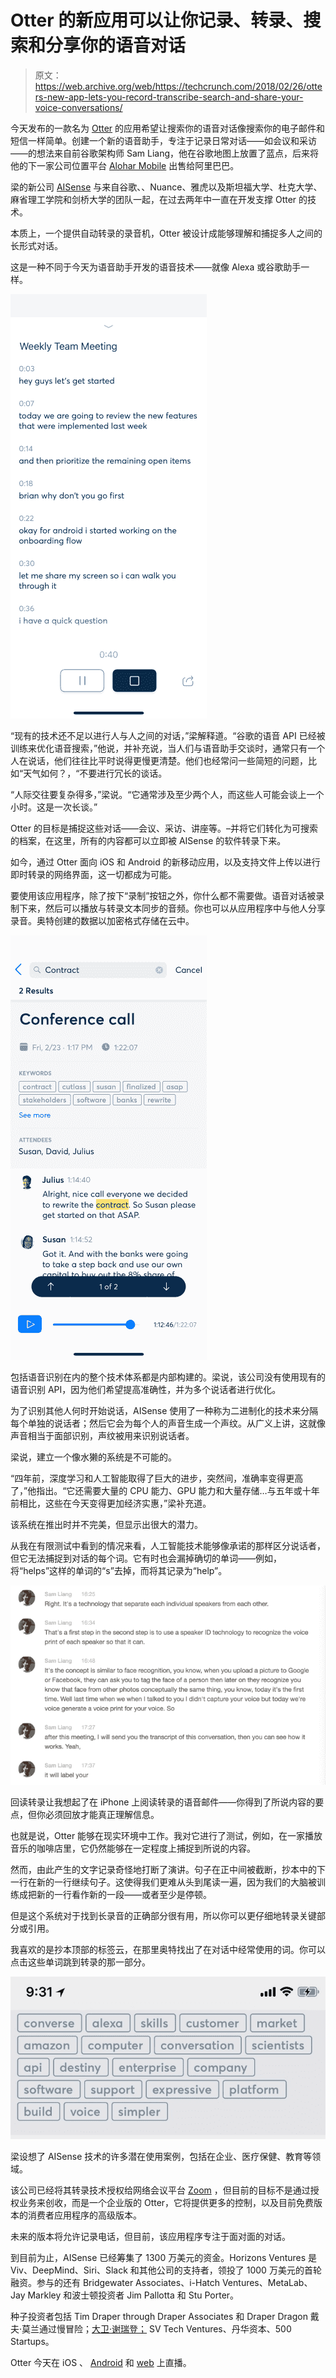 # Otter 的新应用可以让你记录、转录、搜索和分享你的语音对话 

> 原文：<https://web.archive.org/web/https://techcrunch.com/2018/02/26/otters-new-app-lets-you-record-transcribe-search-and-share-your-voice-conversations/>

今天发布的一款名为 [Otter](https://web.archive.org/web/20221006184108/https://otter.ai/) 的应用希望让搜索你的语音对话像搜索你的电子邮件和短信一样简单。创建一个新的语音助手，专注于记录日常对话——如会议和采访——的想法来自前谷歌架构师 Sam Liang，他在谷歌地图上放置了蓝点，后来将他的下一家公司位置平台 [Alohar Mobile](https://web.archive.org/web/20221006184108/https://www.crunchbase.com/organization/alohar-mobile#section-overview) 出售给阿里巴巴。

梁的新公司 [AISense](https://web.archive.org/web/20221006184108/http://aisense.com/) 与来自谷歌、、Nuance、雅虎以及斯坦福大学、杜克大学、麻省理工学院和剑桥大学的团队一起，在过去两年中一直在开发支撑 Otter 的技术。

本质上，一个提供自动转录的录音机，Otter 被设计成能够理解和捕捉多人之间的长形式对话。

这是一种不同于今天为语音助手开发的语音技术——就像 Alexa 或谷歌助手一样。

![](img/733f09b098199156bd958f45ff178295.png)

“现有的技术还不足以进行人与人之间的对话，”梁解释道。“谷歌的语音 API 已经被训练来优化语音搜索，”他说，并补充说，当人们与语音助手交谈时，通常只有一个人在说话，他们往往比平时说得更慢更清楚。他们也经常问一些简短的问题，比如“天气如何？，“不要进行冗长的谈话。

“人际交往要复杂得多，”梁说。“它通常涉及至少两个人，而这些人可能会谈上一个小时。这是一次长谈。”

Otter 的目标是捕捉这些对话——会议、采访、讲座等。–并将它们转化为可搜索的档案，在这里，所有的内容都可以立即被 AISense 的软件转录下来。

如今，通过 Otter 面向 iOS 和 Android 的新移动应用，以及支持文件上传以进行即时转录的网络界面，这一切都成为可能。

要使用该应用程序，除了按下“录制”按钮之外，你什么都不需要做。语音对话被录制下来，然后可以播放与转录文本同步的音频。你也可以从应用程序中与他人分享录音。奥特创建的数据以加密格式存储在云中。

![](img/67babbecc745edbbf1c1c52609475d96.png)

包括语音识别在内的整个技术体系都是内部构建的。梁说，该公司没有使用现有的语音识别 API，因为他们希望提高准确性，并为多个说话者进行优化。

为了识别其他人何时开始说话，AISense 使用了一种称为二进制化的技术来分隔每个单独的说话者；然后它会为每个人的声音生成一个声纹。从广义上讲，这就像声音相当于面部识别，声纹被用来识别说话者。

梁说，建立一个像水獭的系统是不可能的。

“四年前，深度学习和人工智能取得了巨大的进步，突然间，准确率变得更高了，”他指出。“它还需要大量的 CPU 能力、GPU 能力和大量存储…与五年或十年前相比，这些在今天变得更加经济实惠，”梁补充道。

该系统在推出时并不完美，但显示出很大的潜力。

从我在有限测试中看到的情况来看，人工智能技术能够像承诺的那样区分说话者，但它无法捕捉到对话的每个词。它有时也会漏掉确切的单词——例如，将“helps”这样的单词的“s”去掉，而将其记录为“help”。

![](img/175304a523634253e9c66da58b454b07.png)

回读转录让我想起了在 iPhone 上阅读转录的语音邮件——你得到了所说内容的要点，但你必须回放才能真正理解信息。

也就是说，Otter 能够在现实环境中工作。我对它进行了测试，例如，在一家播放音乐的咖啡店里，它仍然能够在一定程度上捕捉到所说的内容。

然而，由此产生的文字记录奇怪地打断了演讲。句子在正中间被截断，抄本中的下一行在新的一行继续句子。这使得我们更难从头到尾读一遍，因为我们的大脑被训练成把新的一行看作新的一段——或者至少是停顿。

但是这个系统对于找到长录音的正确部分很有用，所以你可以更仔细地转录关键部分或引用。

我喜欢的是抄本顶部的标签云，在那里奥特找出了在对话中经常使用的词。你可以点击这些单词跳到转录的那一部分。

![](img/9f17cca467606fbb4220d75530d8e7f3.png)

梁设想了 AISense 技术的许多潜在使用案例，包括在企业、医疗保健、教育等领域。

该公司已经将其转录技术授权给网络会议平台 [Zoom](https://web.archive.org/web/20221006184108/https://www.crunchbase.com/organization/zoom-video-communications) ，但目前的目标不是通过授权业务来创收，而是一个企业版的 Otter，它将提供更多的控制，以及目前免费版本的消费者应用程序的高级版本。

未来的版本将允许记录电话，但目前，该应用程序专注于面对面的对话。

到目前为止，AISense 已经筹集了 1300 万美元的资金。Horizons Ventures 是 Viv、DeepMind、Siri、Slack 和其他公司的支持者，领投了 1000 万美元的首轮融资。参与的还有 Bridgewater Associates、i-Hatch Ventures、MetaLab、Jay Markley 和波士顿投资者 Jim Pallotta 和 Stu Porter。

种子投资者包括 Tim Draper through Draper Associates 和 Draper Dragon 戴夫·莫兰通过慢冒险；[大卫·谢瑞登；](https://web.archive.org/web/20221006184108/https://www.forbes.com/sites/ryanmac/2012/08/01/professor-billionaire-david-cheriton/#70111e8c15de) SV Tech Ventures、丹华资本、500 Startups。

Otter 今天在 iOS 、 [Android](https://web.archive.org/web/20221006184108/https://play.google.com/store/apps/details?id=com.aisense.otter) 和 [web](https://web.archive.org/web/20221006184108/https://otter.ai/) 上直播。